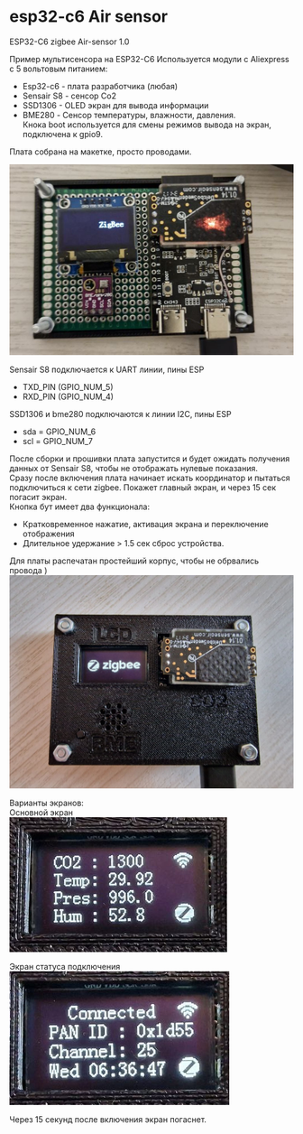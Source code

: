 # esp32-c6 Air sensor
ESP32-C6 zigbee Air-sensor 1.0

Пример мультисенсора на ESP32-C6
Используется модули с Aliexpress с 5 вольтовым питанием:
* Esp32-c6   - плата разработчика (любая)
* Sensair S8 - сенсор Co2
* SSD1306    - OLED экран для вывода информации
* BME280     - Сенсор температуры, влажности, давления.\
  Кнока boot используется для смены режимов вывода на экран, подключена к gpio9.
  
Плата собрана на макетке, просто проводами.
 
![сбока](github_images\wiring.png)

Sensair S8 подключается к UART линии, пины ESP
 * TXD_PIN (GPIO_NUM_5)
 * RXD_PIN (GPIO_NUM_4)
  
SSD1306 и bme280 подключаются к линии I2C, пины ESP
* sda = GPIO_NUM_6
* scl = GPIO_NUM_7

После сборки и прошивки плата запустится и будет ожидать получения данных от Sensair S8, чтобы не отображать нулевые показания. \
Сразу после включения плата начинает искать координатор и пытаться подключиться к сети zigbee. Покажет главный экран, и через 15 сек погасит экран.\
Кнопка бут имеет два функционала:
* Кратковременное нажатие, активация экрана и переключение отображения
* Длительное удержание > 1.5 сек сброс устройства.


Для платы распечатан простейший корпус, чтобы не обрвались провода ) 
![Внешний вид](github_images\device.jpg)

Варианты экранов:\
Основной экран \
![Основной экран](github_images\main-screen.png)

Экран статуса подключения \
![Экран статуса](github_images\second-screen.png)

Через 15 секунд после включения экран погаснет.


